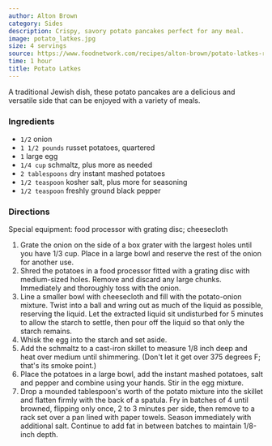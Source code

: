 ```yaml
---
author: Alton Brown
category: Sides
description: Crispy, savory potato pancakes perfect for any meal.
image: potato_latkes.jpg
size: 4 servings
source: https://www.foodnetwork.com/recipes/alton-brown/potato-latkes-recipe-1942624
time: 1 hour
title: Potato Latkes
---
```

A traditional Jewish dish, these potato pancakes are a delicious and versatile side that can be enjoyed with a variety of meals. 

### Ingredients

* `1/2` onion
* `1 1/2 pounds` russet potatoes, quartered
* `1` large egg
* `1/4 cup` schmaltz, plus more as needed
* `2 tablespoons` dry instant mashed potatoes
* `1/2 teaspoon` kosher salt, plus more for seasoning
* `1/2 teaspoon` freshly ground black pepper

### Directions

Special equipment: food processor with grating disc; cheesecloth 

1. Grate the onion on the side of a box grater with the largest holes until you have 1/3 cup. Place in a large bowl and reserve the rest of the onion for another use.
2. Shred the potatoes in a food processor fitted with a grating disc with medium-sized holes. Remove and discard any large chunks. Immediately and thoroughly toss with the onion.
3. Line a smaller bowl with cheesecloth and fill with the potato-onion mixture. Twist into a ball and wring out as much of the liquid as possible, reserving the liquid. Let the extracted liquid sit undisturbed for 5 minutes to allow the starch to settle, then pour off the liquid so that only the starch remains.
4. Whisk the egg into the starch and set aside.
5. Add the schmaltz to a cast-iron skillet to measure 1/8 inch deep and heat over medium until shimmering. (Don't let it get over 375 degrees F; that's its smoke point.)
6. Place the potatoes in a large bowl, add the instant mashed potatoes, salt and pepper and combine using your hands. Stir in the egg mixture.
7. Drop a mounded tablespoon's worth of the potato mixture into the skillet and flatten firmly with the back of a spatula. Fry in batches of 4 until browned, flipping only once, 2 to 3 minutes per side, then remove to a rack set over a pan lined with paper towels. Season immediately with additional salt. Continue to add fat in between batches to maintain 1/8-inch depth.
